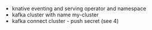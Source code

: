 * knative eventing and serving operator and namespace
* kafka cluster with name my-cluster
* kafka connect cluster - push secret (see 4)